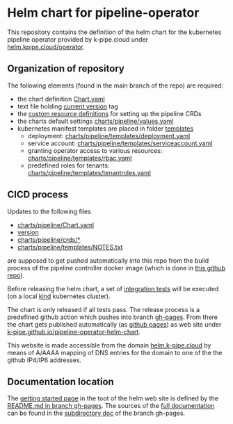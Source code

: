 # Helm chart for pipeline-operator

This repository contains the definition of the helm chart for the kubernetes pipeline operator provided by k-pipe.cloud under [helm.kpipe.cloud/operator](https://helm.kpipe.cloud/operator).

## Organization of repository 

The following elements (found in the main branch of the repo) are required:

 - the chart definition [Chart.yaml](./charts/pipeline/Chart.yaml)
 - text file holding [current version](./version) tag
 - the [custom resource definitions](./charts/pipeline/crds) for setting up the pipeline CRDs  
 - the charts default settings [charts/pipeline/values.yaml](./charts/pipeline/values.yaml)
 - kubernetes manifest templates are placed in folder [templates](./charts/pipeline/templates)
   - deployment: [charts/pipeline/templates/deployment.yaml](./charts/pipeline/templates/deployment.yaml)
   - service account: [charts/pipeline/templates/serviceaccount.yaml](./charts/pipeline/templates/serviceaccount.yaml)
   - granting operator access to various resources: [charts/pipeline/templates/rbac.yaml](./charts/pipeline/templates/rbac.yaml)
   - predefined roles for tenants: [charts/pipeline/templates/tenantroles.yaml](./charts/pipeline/templates/tenantroles.yaml)


## CICD process

Updates to the following files 
 - [charts/pipeline/Chart.yaml](./charts/pipeline/Chart.yaml)
 - [version](./version)
 - [charts/pipeline/crds/*](./charts/pipeline/crds)
 - [charts/pipeline/templates/NOTES.txt](./charts/pipeline/templates/NOTES.txt)

are supposed to get pushed automatically into this repo from the build process of the pipeline controller docker image (which is done in [this github repo](https://github.com/k-pipe/pipeline-operator/)). 


Before releasing the helm chart, a set of [integration tests](./tests) will be executed (on a local [kind](https://kind.sigs.k8s.io/) kubernetes cluster).

The chart is only released if all tests pass. The release process is a predefined github action which pushes into branch [gh-pages](https://github.com/k-pipe/pipeline-operator-helm-chart/tree/gh-pages).
From there the chart gets published automatically (as [github pages](https://github.com/k-pipe/pipeline-operator-helm-chart/settings/pages)) as
web site under  [k-pipe.github.io/pipeline-operator-helm-chart](https://k-pipe.github.io/pipeline-operator-helm-chart). 

This website is made accessible from the domain [helm.k-pipe.cloud](https://helm.k-pipe.cloud) by means of A/AAAA mapping of DNS entries for the domain to 
one of the the github IP4/IP6 addresses.

## Documentation location

The [getting started page](https://helm.k-pipe.cloud) in the toot of the helm web site is defined by the [README.md in branch gh-pages](https://github.com/k-pipe/pipeline-operator-helm-chart/blob/gh-pages/README.md).
The sources of the [full documentation](https://helm.k-pipe.cloud/doc) can be found in the [subdirectory doc](https://github.com/k-pipe/pipeline-operator-helm-chart/tree/gh-pages/doc) of the branch gh-pages.

